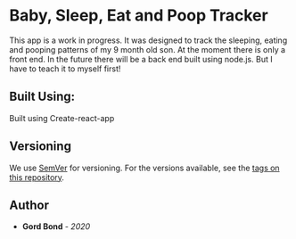 # Baby, Sleep, Eat and Poop Tracker

This app is a work in progress. It was designed to track the sleeping, eating and pooping patterns of my 9 month old son. At the moment there is only a front end. In the future there will be a back end built using node.js. But I have to teach it to myself first!

## Built Using:

Built using Create-react-app

## Versioning

We use [SemVer](http://semver.org/) for versioning. For the versions available, see the [tags on this repository](https://github.com/your/project/tags). 

## Author

* **Gord Bond** - *2020* 



